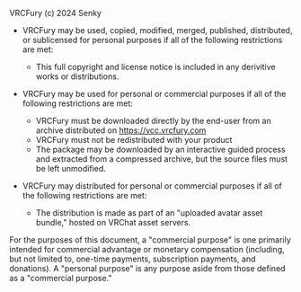 VRCFury (c) 2024 Senky

* VRCFury may be used, copied, modified, merged, published, distributed, or sublicensed for personal purposes if all of the following restrictions are met:
  * This full copyright and license notice is included in any derivitive works or distributions.

* VRCFury may be used for personal or commercial purposes if all of the following restrictions are met:
  * VRCFury must be downloaded directly by the end-user from an archive distributed on https://vcc.vrcfury.com
  * VRCFury must not be redistributed with your product
  * The package may be downloaded by an interactive guided process and extracted from a compressed archive, but the source files must be left unmodified.

* VRCFury may distributed for personal or commercial purposes if all of the following restrictions are met:
  * The distribution is made as part of an "uploaded avatar asset bundle," hosted on VRChat asset servers.

For the purposes of this document, a "commercial purpose" is one primarily intended for commercial advantage or monetary compensation (including, but not limited to, one-time payments, subscription payments, and donations). A "personal purpose" is any purpose aside from those defined as a "commercial purpose."
